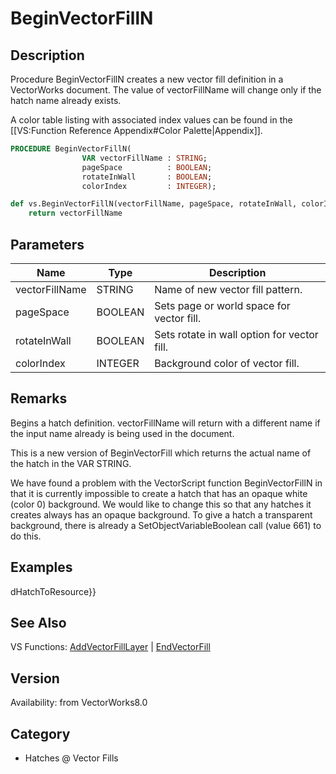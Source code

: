 # BeginVectorFillN

## Description
Procedure BeginVectorFillN creates a new vector fill definition in a VectorWorks document. The value of vectorFillName will change only if the hatch name already exists.

A color table listing with associated index values can be found in the [[VS:Function Reference Appendix#Color Palette|Appendix]].

```pascal
PROCEDURE BeginVectorFillN(
				VAR vectorFillName : STRING;
				pageSpace          : BOOLEAN;
				rotateInWall       : BOOLEAN;
				colorIndex         : INTEGER);
```

```python
def vs.BeginVectorFillN(vectorFillName, pageSpace, rotateInWall, colorIndex):
    return vectorFillName
```

## Parameters
|Name|Type|Description|
|---|---|---|
|vectorFillName|STRING|Name of new vector fill pattern.|
|pageSpace|BOOLEAN|Sets page or world space for vector fill.|
|rotateInWall|BOOLEAN|Sets rotate in wall option for vector fill.|
|colorIndex|INTEGER|Background color of vector fill.|

## Remarks
Begins a hatch definition.  vectorFillName will return with a different name if the input name already is being used in the document.

This is a new version of BeginVectorFill which returns the actual name of the hatch in the VAR STRING.


We have found a problem with the VectorScript function BeginVectorFillN in that it is currently impossible to create a hatch that has an opaque white (color 0) background.  We would like to change this so that any hatches it creates always has an opaque background.  To give a hatch a transparent background, there is already a SetObjectVariableBoolean call (value 661) to do this.

## Examples
dHatchToResource}}

## See Also
VS Functions:
[AddVectorFillLayer](AddVectorFillLayer.md) 
| [EndVectorFill](EndVectorFill.md)

## Version
Availability: from VectorWorks8.0

## Category
* Hatches @ Vector Fills

